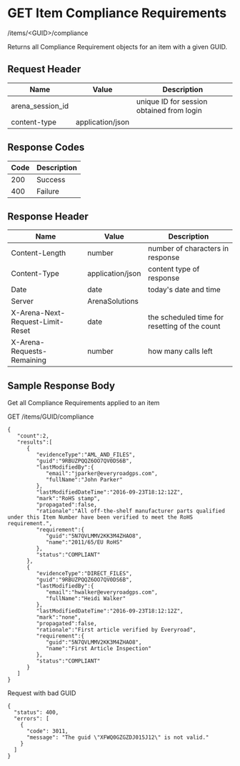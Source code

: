 # GET Item Compliance Requirements
/items/&lt;GUID&gt;/compliance

Returns all Compliance Requirement objects for an item with a given GUID.

## Request Header

| Name<br> | Value<br> | Description<br> |
|  --- |  --- |  --- | 
| arena_session_id<br> |   | unique ID for session obtained from login<br> |
| content-type<br> | application/json<br> |   |

## Response Codes

| Code<br> | Description<br> |
|  --- |  --- | 
| 200<br> | Success<br> |
| 400<br> | Failure<br> |

## Response Header

| Name<br> | Value<br> | Description<br> |
|  --- |  --- |  --- | 
| Content-Length<br> | number<br> | number of characters in response<br> |
| Content-Type<br> | application/json<br> | content type of response<br> |
| Date<br> | date<br> | today's date and time<br> |
| Server<br> | ArenaSolutions<br> |   |
| X-Arena-Next-Request-Limit-Reset<br> | date<br> | the scheduled time for resetting of the count<br> |
| X-Arena-Requests-Remaining<br> | number<br> | how many calls left<br> |

## Sample Response Body
Get all Compliance Requirements applied to an item

GET /items/GUID/compliance

```
{  
   "count":2,
   "results":[  
      {  
         "evidenceType":"AML_AND_FILES",
         "guid":"9RBUZPQQZ6OO7QV0DS6B",
         "lastModifiedBy":{  
            "email":"jparker@everyroadgps.com",
            "fullName":"John Parker"
         },
         "lastModifiedDateTime":"2016-09-23T18:12:12Z",
         "mark":"RoHS stamp",
         "propagated":false,
         "rationale":"All off-the-shelf manufacturer parts qualified under this Item Number have been verified to meet the RoHS requirement.",
         "requirement":{  
            "guid":"5N7QVLMMV2KK3M4ZHAO8",
            "name":"2011/65/EU RoHS"
         },
         "status":"COMPLIANT"
      },
      {  
         "evidenceType":"DIRECT_FILES",
         "guid":"9RBUZPQQZ6OO7QV0DS6B",
         "lastModifiedBy":{  
            "email":"hwalker@everyroadgps.com",
            "fullName":"Heidi Walker"
         },
         "lastModifiedDateTime":"2016-09-23T18:12:12Z",
         "mark":"none",
         "propagated":false,
         "rationale":"First article verified by Everyroad",
         "requirement":{  
            "guid":"5N7QVLMMV2KK3M4ZHAO8",
            "name":"First Article Inspection"
         },
         "status":"COMPLIANT"
      }
   ]
}
```
Request with bad GUID

```
{
  "status": 400,
  "errors": [
    {
      "code": 3011,
      "message": "The guid \"XFWQ0GZGZDJ015J12\" is not valid."
    }
  ]
}
```

